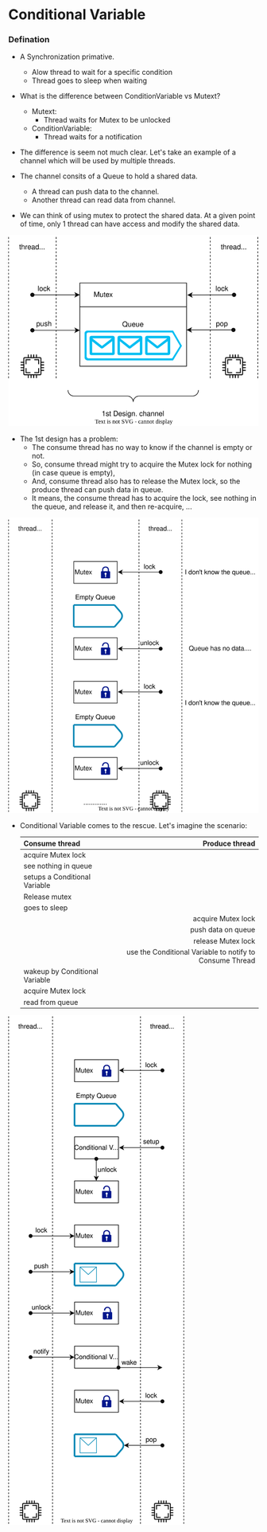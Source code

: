 # Conditional Variable

### Defination

* A Synchronization primative.
    * Alow thread to wait for a specific condition
    * Thread goes to sleep when waiting


* What is the difference between ConditionVariable vs Mutext?
    * Mutext:
        * Thread waits for Mutex to be unlocked
    * ConditionVariable:
        * Thread waits for a notification


* The difference is seem not much clear. Let's take an example of a channel which will be used by multiple threads.

* The channel consits of a Queue to hold a shared data.
    * A thread can push data to the channel.
    * Another thread can read data from channel.


* We can think of using mutex to protect the shared data. At a given point of time, only 1 thread can have access and modify the shared data.


![1st_design_channel](images/1st_design_channel.drawio.svg "1st_design_channel")


* The 1st design has a problem:
    * The consume thread has no way to know if the channel is empty or not.
    * So, consume thread might try to acquire the Mutex lock for nothing (in case queue is empty),
    * And, consume thread also has to release the Mutex lock, so the produce thread can push data in queue.
    * It means, the consume thread has to acquire the lock, see nothing in the queue, and release it, and then re-acquire, ...


![problem](images/problem.drawio.svg "problem")


* Conditional Variable comes to the rescue. Let's imagine the scenario:

    | Consume thread    | | Produce thread |
    | :-------- | ------- | -------: |
    | acquire Mutex lock  | | |
    | see nothing in queue | | |
    | setups a Conditional Variable | | |
    | Release mutex | | |
    | goes to sleep | | |
    |  | | acquire Mutex lock |
    |  | | push data on queue |
    |  | | release Mutex lock |
    |  | | use the Conditional Variable to notify to Consume Thread |
    | wakeup by Conditional Variable | |  |
    | acquire Mutex lock | |  |
    | read from queue | |  |


![2nd_design_channel](images/2nd_design_channel.drawio.svg "2nd_design_channel")
